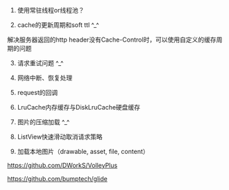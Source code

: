 1. 使用常驻线程or线程池？

2. cache的更新周期和soft ttl  ^_^

解决服务器返回的http header没有Cache-Control时，可以使用自定义的缓存周期的问题

3. 请求重试问题 ^_^

4. 网络中断、恢复处理

5. request的回调

6. LruCache内存缓存与DiskLruCache硬盘缓存

7. 图片的压缩加载 ^_^

8. ListView快速滑动取消请求策略

9. 加载本地图片（drawable, asset, file, content）

https://github.com/DWorkS/VolleyPlus

https://github.com/bumptech/glide
